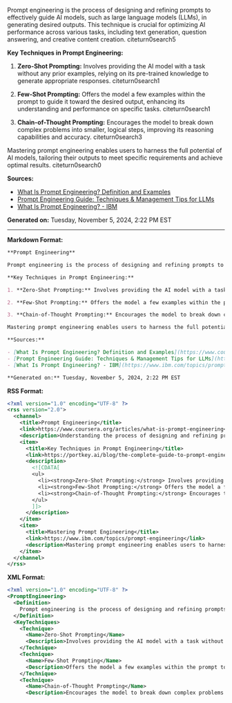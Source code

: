 Prompt engineering is the process of designing and refining prompts to effectively guide AI models, such as large language models (LLMs), in generating desired outputs. This technique is crucial for optimizing AI performance across various tasks, including text generation, question answering, and creative content creation. citeturn0search5

**Key Techniques in Prompt Engineering:**

1. **Zero-Shot Prompting:** Involves providing the AI model with a task without any prior examples, relying on its pre-trained knowledge to generate appropriate responses. citeturn0search1

2. **Few-Shot Prompting:** Offers the model a few examples within the prompt to guide it toward the desired output, enhancing its understanding and performance on specific tasks. citeturn0search1

3. **Chain-of-Thought Prompting:** Encourages the model to break down complex problems into smaller, logical steps, improving its reasoning capabilities and accuracy. citeturn0search3

Mastering prompt engineering enables users to harness the full potential of AI models, tailoring their outputs to meet specific requirements and achieve optimal results. citeturn0search0

**Sources:**

- [What Is Prompt Engineering? Definition and Examples](https://www.coursera.org/articles/what-is-prompt-engineering)
- [Prompt Engineering Guide: Techniques & Management Tips for LLMs](https://portkey.ai/blog/the-complete-guide-to-prompt-engineering/)
- [What Is Prompt Engineering? - IBM](https://www.ibm.com/topics/prompt-engineering)

**Generated on:** Tuesday, November 5, 2024, 2:22 PM EST

---

**Markdown Format:**

```markdown
**Prompt Engineering**

Prompt engineering is the process of designing and refining prompts to effectively guide AI models, such as large language models (LLMs), in generating desired outputs. This technique is crucial for optimizing AI performance across various tasks, including text generation, question answering, and creative content creation. [Source](https://www.coursera.org/articles/what-is-prompt-engineering)

**Key Techniques in Prompt Engineering:**

1. **Zero-Shot Prompting:** Involves providing the AI model with a task without any prior examples, relying on its pre-trained knowledge to generate appropriate responses. [Source](https://portkey.ai/blog/the-complete-guide-to-prompt-engineering/)

2. **Few-Shot Prompting:** Offers the model a few examples within the prompt to guide it toward the desired output, enhancing its understanding and performance on specific tasks. [Source](https://portkey.ai/blog/the-complete-guide-to-prompt-engineering/)

3. **Chain-of-Thought Prompting:** Encourages the model to break down complex problems into smaller, logical steps, improving its reasoning capabilities and accuracy. [Source](https://aws.amazon.com/what-is/prompt-engineering/)

Mastering prompt engineering enables users to harness the full potential of AI models, tailoring their outputs to meet specific requirements and achieve optimal results. [Source](https://www.ibm.com/topics/prompt-engineering)

**Sources:**

- [What Is Prompt Engineering? Definition and Examples](https://www.coursera.org/articles/what-is-prompt-engineering)
- [Prompt Engineering Guide: Techniques & Management Tips for LLMs](https://portkey.ai/blog/the-complete-guide-to-prompt-engineering/)
- [What Is Prompt Engineering? - IBM](https://www.ibm.com/topics/prompt-engineering)

**Generated on:** Tuesday, November 5, 2024, 2:22 PM EST
```

**RSS Format:**

```xml
<?xml version="1.0" encoding="UTF-8" ?>
<rss version="2.0">
  <channel>
    <title>Prompt Engineering</title>
    <link>https://www.coursera.org/articles/what-is-prompt-engineering</link>
    <description>Understanding the process of designing and refining prompts to guide AI models effectively.</description>
    <item>
      <title>Key Techniques in Prompt Engineering</title>
      <link>https://portkey.ai/blog/the-complete-guide-to-prompt-engineering/</link>
      <description>
        <![CDATA[
        <ul>
          <li><strong>Zero-Shot Prompting:</strong> Involves providing the AI model with a task without any prior examples, relying on its pre-trained knowledge to generate appropriate responses. [Source](https://portkey.ai/blog/the-complete-guide-to-prompt-engineering/)</li>
          <li><strong>Few-Shot Prompting:</strong> Offers the model a few examples within the prompt to guide it toward the desired output, enhancing its understanding and performance on specific tasks. [Source](https://portkey.ai/blog/the-complete-guide-to-prompt-engineering/)</li>
          <li><strong>Chain-of-Thought Prompting:</strong> Encourages the model to break down complex problems into smaller, logical steps, improving its reasoning capabilities and accuracy. [Source](https://aws.amazon.com/what-is/prompt-engineering/)</li>
        </ul>
        ]]>
      </description>
    </item>
    <item>
      <title>Mastering Prompt Engineering</title>
      <link>https://www.ibm.com/topics/prompt-engineering</link>
      <description>Mastering prompt engineering enables users to harness the full potential of AI models, tailoring their outputs to meet specific requirements and achieve optimal results. [Source](https://www.ibm.com/topics/prompt-engineering)</description>
    </item>
  </channel>
</rss>
```

**XML Format:**

```xml
<?xml version="1.0" encoding="UTF-8" ?>
<PromptEngineering>
  <Definition>
    Prompt engineering is the process of designing and refining prompts to effectively guide AI models, such as large language models (LLMs), in generating desired outputs. This technique is crucial for optimizing AI performance across various tasks, including text generation, question answering, and creative content creation. [Source](https://www.coursera.org/articles/what-is-prompt-engineering)
  </Definition>
  <KeyTechniques>
    <Technique>
      <Name>Zero-Shot Prompting</Name>
      <Description>Involves providing the AI model with a task without any prior examples, relying on its pre-trained knowledge to generate appropriate responses. [Source](https://portkey.ai/blog/the-complete-guide-to-prompt-engineering/)</Description>
    </Technique>
    <Technique>
      <Name>Few-Shot Prompting</Name>
      <Description>Offers the model a few examples within the prompt to guide it toward the desired output, enhancing its understanding and performance on specific tasks. [Source](https://portkey.ai/blog/the-complete-guide-to-prompt-engineering/)</Description>
    </Technique>
    <Technique>
      <Name>Chain-of-Thought Prompting</Name>
      <Description>Encourages the model to break down complex problems into smaller, logical steps, improving its reasoning 
